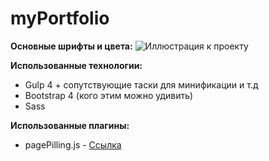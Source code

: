 # myPortfolio
<b>Основные шрифты и цвета:</b>
![Иллюстрация к проекту](https://github.com/sudondie/images/blob/master/PortfolioColors.png?raw=true)

<b>Использованные технологии:</b>
 - Gulp 4 + сопутствующие таски для минификации и т.д
 - Bootstrap 4 (кого этим можно удивить)
 - Sass
 
 <b>Использованные плагины:</b>
 - pagePilling.js - [Ссылка](https://github.com/alvarotrigo/pagePiling.js#pagepilingjs)

